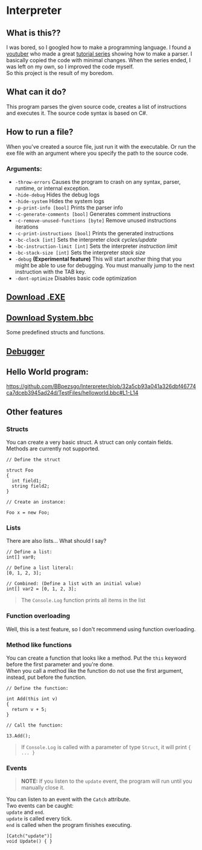 # Interpreter

## What is this??
I was bored, so I googled how to make a programming language. I found a [youtuber](https://www.youtube.com/c/uliwitness) who made a great
[tutorial series](https://www.youtube.com/watch?v=2DTNDrdqGlo&list=PLZjGMBjt_VVAMW53XnMtNfAQowZwMviBF)
showing how to make a parser. I basically copied the code with minimal changes. When the series ended, I was left on my own, so I improved the code myself.<br>
So this project is the result of my boredom.

## What can it do?
This program parses the given source code, creates a list of instructions and executes it. The source code syntax is based on C#.

## How to run a file?
When you've created a source file, just run it with the executable. Or run the exe file with an argument where you specify the path to the source code.<br>
### Arguments:
- `-throw-errors` Causes the program to crash on any syntax, parser, runtime, or internal exception.
- `-hide-debug` Hides the debug logs
- `-hide-system` Hides the system logs
- `-p-print-info [bool]` Prints the parser info
- `-c-generate-comments [bool]` Generates comment instructions
- `-c-remove-unused-functions [byte]` Remove unused instructions iterations
- `-c-print-instructions [bool]` Prints the generated instructions
- `-bc-clock [int]` Sets the interpreter *clock cycles/update*
- `-bc-instruction-limit [int]` Sets the interpreter *instruction limit*
- `-bc-stack-size [int]` Sets the interpreter *stack size*
- `-debug` <b>(Experimental feature)</b> This will start another thing that you might be able to use for debugging. You must manually jump to the next instruction with the TAB key.
- `-dont-optimize` Disables basic code optimization

## [Download .EXE](https://onedrive.live.com/download?cid=6AEB0DA011C539BF&resid=6AEB0DA011C539BF%2153979&authkey=AB-_RBd-SC-FnC8)

## [Download System.bbc](https://raw.githubusercontent.com/BBpezsgo/Interpreter/master/TestFiles/System.bbc)
Some predefined structs and functions.

## [Debugger](https://github.com/BBpezsgo/InterpreterDebugger)

## Hello World program:
https://github.com/BBpezsgo/Interpreter/blob/32a5cb93a041a326dbf46774ca7dceb3945ad24d/TestFiles/helloworld.bbc#L1-L14

## Other features
### Structs
You can create a very basic struct.
A struct can only contain fields.<br>
Methods are currently not supported.
```
// Define the struct

struct Foo
{
  int field1;
  string field2;
}

// Create an instance:

Foo x = new Foo;
```
### Lists
There are also lists... What should I say?
```
// Define a list:
int[] var0;

// Define a list literal:
[0, 1, 2, 3];

// Combined: (Define a list with an initial value)
int[] var2 = [0, 1, 2, 3];
```
> The `Console.Log` function prints all items in the list
### Function overloading
Well, this is a test feature, so I don't recommend using function overloading.
### Method like functions
You can create a function that looks like a method.
Put the `this` keyword before the first parameter and you're done.<br>
When you call a method like the function
do not use the first argument,
instead, put before the function.
```
// Define the function:

int Add(this int v)
{
  return v + 5;
}

// Call the function:

13.Add();
```
> If `Console.Log` is called with a parameter of type `Struct`, it will print `{ ... }`
### Events

> **NOTE:**
> If you listen to the `update` event, the program will run until you manually close it.

You can listen to an event with the `Catch` attribute.<br>
Two events can be caught:<br>
`update` and `end`.<br>
`update` is called every tick.<br>
`end` is called when the program finishes executing.
```
[Catch("update")]
void Update() { }
```